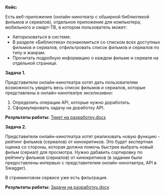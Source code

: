 **Кейс:**

Есть веб-приложение (онлайн-кинотеатр с обширной библиотекой фильмов и сериалов), отдельное приложение для компьютера, мобильного и смарт-ТВ, в котором пользователь может:

- Авторизоваться в системе.
- В разделе «Библиотека» познакомиться со списком всех доступных фильмов и сериалов, отфильтровать список фильмов и сериалов по типу и жанрам.
- Прочитать подробную информацию о каждом фильме и сериале на отдельной странице.
  
**Задача 1.**

Представители онлайн-кинотеатра хотят дать пользователям возможность увидеть весь список фильмов и сериалов, которые представлены в онлайн-кинотеатре *эксклюзивно*:

1. Определить операции API, которые нужно доработать.
2. Сформулировать задачу на доработку API. 

**Результаты работы:** [Тикет на разработку.docx](https://github.com/TatianaMarutko/Portfolio/blob/main/YandexPracticum/%D0%A2%D0%B8%D0%BA%D0%B5%D1%82%D1%8B%20%D0%BD%D0%B0%20%D1%80%D0%B0%D0%B7%D1%80%D0%B0%D0%B1%D0%BE%D1%82%D0%BA%D1%83/%D0%A2%D0%B8%D0%BA%D0%B5%D1%82%20%D0%BD%D0%B0%20%D1%80%D0%B0%D0%B7%D1%80%D0%B0%D0%B1%D0%BE%D1%82%D0%BA%D1%83.docx)


**Задача 2.**

Представители онлайн-кинотеатра хотят реализовать новую функцию - рейтинг фильмов (сериалов) от кинокритиков. Это будет экспертная оценка со стороны, которая должна помочь быстрее выбрать новый фильм (сериал) для просмотра. Нужно дабавить сортировку по рейтингу фильмов (сериалов) от кинокритиков (в задании были предоставлены интервью с представителем онлайн-кинотаетра, API в Swagger).

В стриминговом сервисе уже есть фильтрация.

**Результаты работы:** [Задачи на разработку.docx](https://github.com/TatianaMarutko/Portfolio/blob/main/YandexPracticum/%D0%A2%D0%B8%D0%BA%D0%B5%D1%82%D1%8B%20%D0%BD%D0%B0%20%D1%80%D0%B0%D0%B7%D1%80%D0%B0%D0%B1%D0%BE%D1%82%D0%BA%D1%83/%D0%97%D0%B0%D0%B4%D0%B0%D1%87%D0%B8%20%D0%BD%D0%B0%20%D1%80%D0%B0%D0%B7%D1%80%D0%B0%D0%B1%D0%BE%D1%82%D0%BA%D1%83.docx)
